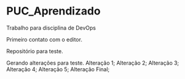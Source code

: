 # PUC_Aprendizado
Trabalho para disciplina de DevOps

Primeiro contato com o editor.

Repositório para teste.

Gerando alterações para teste.
Alteração 1;
Alteração 2;
Alteração 3;
Alteração 4;
Alteração 5;
Alteração Final;